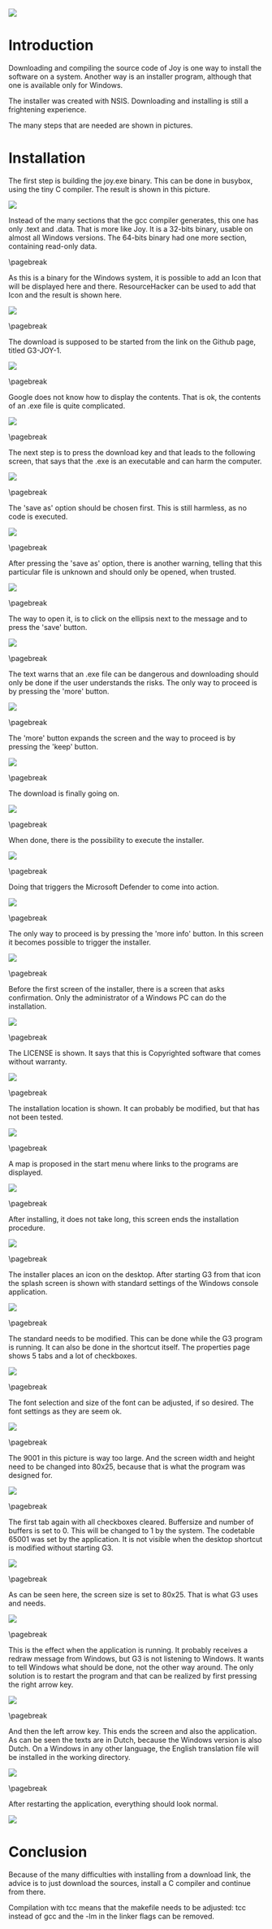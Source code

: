  ![](Wynn.PNG)
==============

Introduction
============

Downloading and compiling the source code of Joy is one way to install the
software on a system. Another way is an installer program, although that one
is available only for Windows.

The installer was created with NSIS. Downloading and installing is still a
frightening experience.

The many steps that are needed are shown in pictures.

Installation
============

The first step is building the joy.exe binary. This can be done in busybox,
using the tiny C compiler. The result is shown in this picture.

 ![](doc/Joy1.PNG)

Instead of the many sections that the gcc compiler generates, this one has
only .text and .data. That is more like Joy. It is a 32-bits binary, usable
on almost all Windows versions. The 64-bits binary had one more section,
containing read-only data.

\pagebreak

As this is a binary for the Windows system, it is possible to add an Icon that
will be displayed here and there. ResourceHacker can be used to add that Icon
and the result is shown here.

 ![](doc/Joy2.PNG)

\pagebreak

The download is supposed to be started from the link on the Github page,
titled G3-JOY-1.

 ![](doc/JOY-1.png)

\pagebreak

Google does not know how to display the contents. That is ok, the contents of
an .exe file is quite complicated.

 ![](doc/JOY-2.png)

\pagebreak

The next step is to press the download key and that leads to the following
screen, that says that the .exe is an executable and can harm the computer.

 ![](doc/JOY-3.png)

\pagebreak

The 'save as' option should be chosen first. This is still harmless, as no
code is executed.

 ![](doc/JOY-4.png)

\pagebreak

After pressing the 'save as' option, there is another warning, telling that
this particular file is unknown and should only be opened, when trusted.

 ![](doc/JOY-5.png)

\pagebreak

The way to open it, is to click on the ellipsis next to the message and to
press the 'save' button.

 ![](doc/JOY-6.png)

\pagebreak

The text warns that an .exe file can be dangerous and downloading should only
be done if the user understands the risks. The only way to proceed is by
pressing the 'more' button.

 ![](doc/JOY-7.png)

\pagebreak

The 'more' button expands the screen and the way to proceed is by pressing the
'keep' button.

 ![](doc/JOY-8.png)

\pagebreak

The download is finally going on.

 ![](doc/JOY-9.png)

\pagebreak

When done, there is the possibility to execute the installer.

 ![](doc/JOY-10.png)

\pagebreak

Doing that triggers the Microsoft Defender to come into action.

 ![](doc/JOY-11.png)

\pagebreak

The only way to proceed is by pressing the 'more info' button.
In this screen it becomes possible to trigger the installer.

 ![](doc/JOY-12.png)

\pagebreak

Before the first screen of the installer, there is a screen
that asks confirmation. Only the administrator of a Windows
PC can do the installation.

 ![](doc/NSIS-1.PNG)

\pagebreak

The LICENSE is shown. It says that this is Copyrighted software
that comes without warranty.

 ![](doc/NSIS-2.PNG)

\pagebreak

The installation location is shown. It can probably be modified,
but that has not been tested.

 ![](doc/NSIS-3.PNG)

\pagebreak

A map is proposed in the start menu where links to the programs
are displayed.

 ![](doc/NSIS-4.PNG)

\pagebreak

After installing, it does not take long, this screen ends the
installation procedure.

 ![](doc/NSIS-5.PNG)

\pagebreak

The installer places an icon on the desktop. After starting G3
from that icon the splash screen is shown with standard settings
of the Windows console application.

 ![](doc/G3-1.PNG)

\pagebreak

The standard needs to be modified. This can be done while the G3
program is running. It can also be done in the shortcut itself.
The properties page shows 5 tabs and a lot of checkboxes.

 ![](doc/G3-2.PNG)

\pagebreak

The font selection and size of the font can be adjusted, if so desired.
The font settings as they are seem ok.

 ![](doc/G3-3.PNG)

\pagebreak

The 9001 in this picture is way too large. And the screen width and height
need to be changed into 80x25, because that is what the program was designed
for.

 ![](doc/G3-4.PNG)

\pagebreak

The first tab again with all checkboxes cleared. Buffersize and number of
buffers is set to 0. This will be changed to 1 by the system. The codetable
65001 was set by the application. It is not visible when the desktop shortcut
is modified without starting G3.

 ![](doc/G3-5.PNG)

\pagebreak

As can be seen here, the screen size is set to 80x25. That is what G3 uses and
needs.

 ![](doc/G3-6.PNG)

\pagebreak

This is the effect when the application is running. It probably receives a
redraw message from Windows, but G3 is not listening to Windows. It wants to
tell Windows what should be done, not the other way around. The only solution
is to restart the program and that can be realized by first pressing the right
arrow key.

 ![](doc/G3-7.PNG)

\pagebreak

And then the left arrow key. This ends the screen and also the application.
As can be seen the texts are in Dutch, because the Windows version is also
Dutch. On a Windows in any other language, the English translation file will
be installed in the working directory.

 ![](doc/G3-8.PNG)

\pagebreak

After restarting the application, everything should look normal.

 ![](doc/G3-9.PNG)

Conclusion
==========

Because of the many difficulties with installing from a download link,
the advice is to just download the sources, install a C compiler and
continue from there.

Compilation with tcc means that the makefile needs to be adjusted:
tcc instead of gcc and the -lm in the linker flags can be removed.
